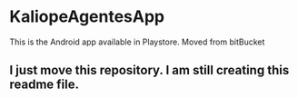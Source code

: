# KaliopeAgentesApp
This is the Android app available in Playstore. Moved from bitBucket

## I just move this repository. I am still creating this readme file.
